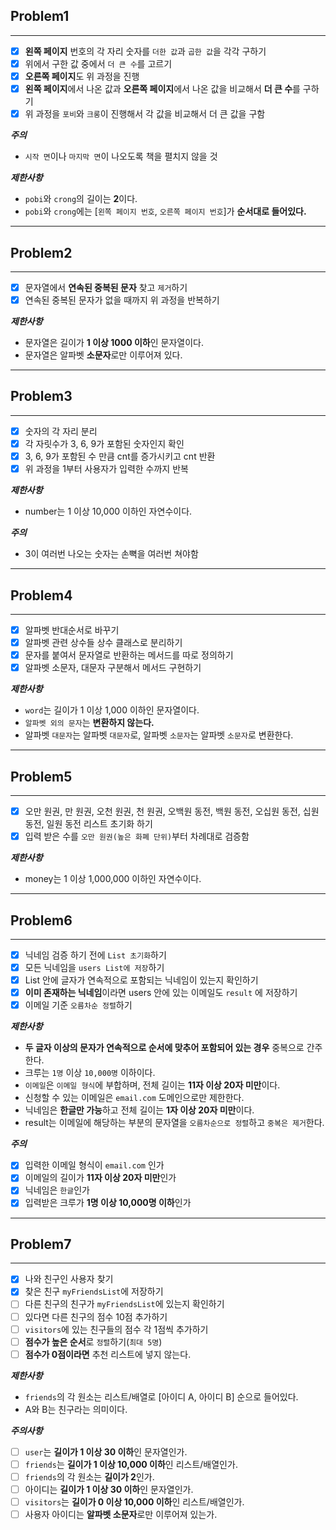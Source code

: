 ## Problem1
***
- [x] **왼쪽 페이지** 번호의 각 자리 숫자를 `더한 값`과 `곱한 값`을 각각 구하기 
- [x] 위에서 구한 값 중에서 `더 큰 수`를 고르기
- [x] **오른쪽 페이지**도 위 과정을 진행
- [x] **왼쪽 페이지**에서 나온 값과 **오른쪽 페이지**에서 나온 값을 비교해서 **더 큰 수**를 구하기
- [x] 위 과정을 `포비`와 `크롱`이 진행해서 각 값을 비교해서 더 큰 값을 구함

***주의*** 
* `시작 면`이나 `마지막 면`이 나오도록 책을 펼치지 않을 것

***제한사항***
* `pobi`와 `crong`의 길이는 **2**이다.
* `pobi`와 `crong`에는 [`왼쪽 페이지 번호`, `오른쪽 페이지 번호`]가 **순서대로 들어있다.**

***

## Problem2
***

- [x] 문자열에서 **연속된 중복된 문자** 찾고 `제거`하기
- [x] 연속된 중복된 문자가 없을 때까지 위 과정을 반복하기

***제한사항***
* 문자열은 길이가 **1 이상 1000 이하**인 문자열이다.
* 문자열은 알파벳 **소문자**로만 이루어져 있다.

***

## Problem3
***
- [x] 숫자의 각 자리 분리
- [x] 각 자릿수가 3, 6, 9가 포함된 숫자인지 확인
- [x] 3, 6, 9가 포함된 수 만큼 cnt를 증가시키고 cnt 반환
- [x] 위 과정을 1부터 사용자가 입력한 수까지 반복

***제한사항***
* number는 1 이상 10,000 이하인 자연수이다.

***주의***
* 3이 여러번 나오는 숫자는 손뼉을 여러번 쳐야함

***

## Problem4
***
- [x] 알파벳 반대순서로 바꾸기
- [x] 알파벳 관련 상수들 상수 클래스로 분리하기
- [x] 문자를 붙여서 문자열로 반환하는 메서드를 따로 정의하기
- [x] 알파벳 소문자, 대문자 구분해서 메서드 구현하기

***제한사항***
* `word`는 길이가 1 이상 1,000 이하인 문자열이다.
* `알파벳 외의 문자`는 **변환하지 않는다.**
* 알파벳 `대문자`는 알파벳 `대문자`로, 알파벳 `소문자`는 알파벳 `소문자`로 변환한다.

***

## Problem5
***
- [x] 오만 원권, 만 원권, 오천 원권, 천 원권, 오백원 동전, 백원 동전, 오십원 동전, 십원 동전, 일원 동전 리스트 초기화 하기
- [x] 입력 받은 수를 `오만 원권(높은 화폐 단위)`부터 차례대로 검증함

***제한사항***
* money는 1 이상 1,000,000 이하인 자연수이다.

***
## Problem6
***

- [x] 닉네임 검증 하기 전에 `List 초기화`하기
- [x] 모든 닉네임을 `users List에 저장`하기
- [x] List 안에 글자가 연속적으로 포함되는 닉네임이 있는지 확인하기
- [x] **이미 존재하는 닉네임**이라면 users 안에 있는 이메일도 `result` 에 저장하기
- [x] 이메일 기준 `오름차순 정렬`하기

***제한사항***
* **두 글자 이상의 문자가 연속적으로 순서에 맞추어 포함되어 있는 경우** 중복으로 간주한다.
* 크루는 `1명` 이상 `10,000명` 이하이다.
* `이메일`은 `이메일 형식`에 부합하며, 전체 길이는 **11자 이상 20자 미만**이다.
* 신청할 수 있는 이메일은 `email.com` 도메인으로만 제한한다.
* 닉네임은 **한글만 가능**하고 전체 길이는 **1자 이상 20자 미만**이다.
* result는 이메일에 해당하는 부분의 문자열을 `오름차순으로 정렬`하고 `중복은 제거`한다.

***주의***
- [x] 입력한 이메일 형식이 `email.com` 인가
- [x] 이메일의 길이가 **11자 이상 20자 미만**인가
- [x] 닉네임은 `한글`인가
- [x] 입력받은 크루가 **1명 이상 10,000명 이하**인가

***

## Problem7
***
- [x] 나와 친구인 사용자 찾기
- [x] 찾은 친구 `myFriendsList`에 저장하기
- [ ] 다른 친구의 친구가 `myFriendsList`에 있는지 확인하기
- [ ] 있다면 다른 친구의 점수 10점 추가하기
- [ ] `visitors`에 있는 친구들의 점수 각 1점씩 추가하기
- [ ] **점수가 높은 순서**로 `정렬`하기(`최대 5명`)
- [ ] **점수가 0점이라면** 추천 리스트에 넣지 않는다.

***제한사항***
* `friends`의 각 원소는 리스트/배열로 [아이디 A, 아이디 B] 순으로 들어있다.
* A와 B는 친구라는 의미이다.

***주의사항***
- [ ] `user`는 **길이가 1 이상 30 이하**인 문자열인가.
- [ ] `friends`는 **길이가 1 이상 10,000 이하**인 리스트/배열인가.
- [ ] `friends`의 각 원소는 **길이가 2**인가.
- [ ] 아이디는 **길이가 1 이상 30 이하**인 문자열인가.
- [ ] `visitors`는 **길이가 0 이상 10,000 이하**인 리스트/배열인가.
- [ ] 사용자 아이디는 **알파벳 소문자**로만 이루어져 있는가.
